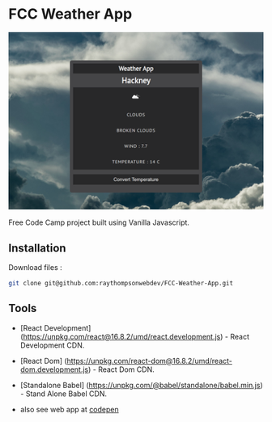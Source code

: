 # FCC Weather App

![Free CodeCamp Weather App](/assets/react-weather-app.png)

Free Code Camp project built using Vanilla Javascript.

## Installation

Download files : 

```sh
git clone git@github.com:raythompsonwebdev/FCC-Weather-App.git
```

## Tools

- [React Development] (https://unpkg.com/react@16.8.2/umd/react.development.js)  -  React Development CDN.
- [React Dom] (https://unpkg.com/react-dom@16.8.2/umd/react-dom.development.js) - React Dom CDN.
- [Standalone Babel] (https://unpkg.com/@babel/standalone/babel.min.js) - Stand Alone Babel CDN. 

- also see web app at [codepen](https://codepen.io/raythompweb/pen/XWKpGmb)